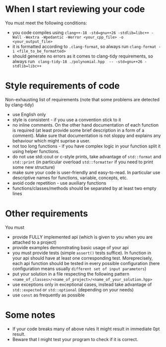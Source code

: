 # When I start reviewing your code

You must meet the following conditions:

- you code compiles using ```clang++-18 -std=gnu++26 -stdlib=libc++ -Wall -Wextra -Wpedantic -Werror <your_cpp_file> -o <your_output_file>```
- it is formatted according to `.clang-format`, so always run ```clang-format -i <file_to_be_formatted>```
- should generate no errors as it comes to clang-tidy requirements, so always run ``` clang-tidy-18 ./polynomial.hpp  -- -std=gnu++26 -stdlib=libc++```
  


# Style requirements of code

Non-exhausting list of requirements (note that some problems are detected by clang-tidy)

- use English only
- style is consistent - if you use a convention stick to it
- no inline comments. On the other hand documentation of each function is required (at least provide some brief description in a form of a comment). Make sure that documentation is not sloppy and explains any behaviour which might suprise a user.
- not too long functions - if you have complex logic in your function split it using helper functions.
- do not use std::cout or c-style prints, take advantage of `std::format` and `std::print` (in particular overload `std::formatter` if you need to print some new structure)
- make sure your code is user-friendly and easy-to-read. In particular use descriptive names for functions, variable, concepts, etc.
- avoid code repetition - use auxiliary functions
- functions/classes/methods should be separated by at least two empty lines
 # Other requirements
You must
 -  provide FULLY implemented api (which is given to you when you are attached to a project)
 - provide examples demonstrating basic usage of your api
 - you must provide tests (simple `assert()` tests suffice). In function in your api should have at least one corresponding test. Moreprecisely, each api function should be tested in every possible configuration (here configuration means usually `different set of input parameters`)
 - put your solution in a file  respecting the following pattern `<name_of_classes>/<name_of_project>/<name_of_your_solution.hpp>`
 - use exceptions only in exceptional cases, instead take advantage of `std::expected` or `std::optional` (depending on your needs)
 - use `const` as frequently as possible


# Some notes

- If your code breaks many of above rules It might result in immediate 0pt result.
- Beware that I might test your program to check if it is correct.
